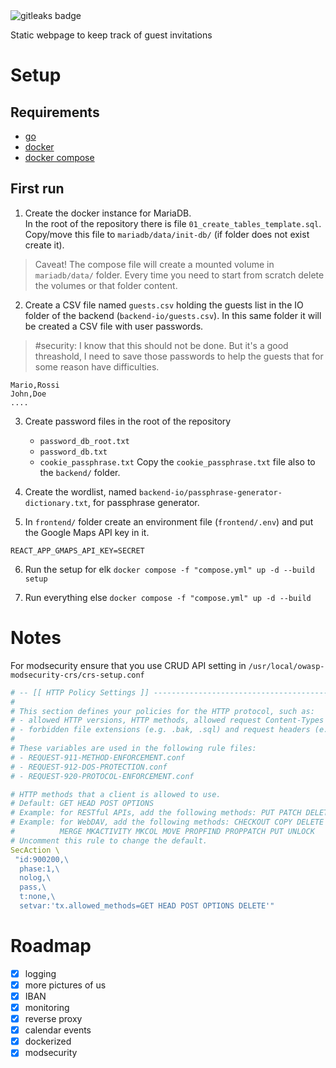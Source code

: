 <img alt="gitleaks badge" src="https://img.shields.io/badge/protected%20by-gitleaks-blue">

Static webpage to keep track of guest invitations

# Setup
## Requirements
- [go](https://go.dev/doc/install)
- [docker](https://docs.docker.com/engine/install/)
- [docker compose](https://docs.docker.com/compose/install/)

## First run

1. Create the docker instance for MariaDB.  
In the root of the repository there is file `01_create_tables_template.sql`.  
Copy/move this file to `mariadb/data/init-db/` (if folder does not exist create it).

> Caveat! The compose file will create a mounted volume in `mariadb/data/` folder.
Every time you need to start from scratch delete the volumes or that folder content.

2. Create a CSV file named `guests.csv` holding the guests list in the IO folder of the backend (`backend-io/guests.csv`).
In this same folder it will be created a CSV file with user passwords.

> #security: I know that this should not be done. But it's a good threashold, I need to save those passwords to help the guests that for some reason have difficulties.

```.csv
Mario,Rossi
John,Doe
....
```

3. Create password files in the root of the repository
    - `password_db_root.txt`
    - `password_db.txt`
    - `cookie_passphrase.txt`
Copy the `cookie_passphrase.txt` file also to the `backend/` folder.

4. Create the wordlist, named `backend-io/passphrase-generator-dictionary.txt`, for passphrase generator.

5. In `frontend/` folder create an environment file (`frontend/.env`) and put the Google Maps API key in it.

```
REACT_APP_GMAPS_API_KEY=SECRET
```

6. Run the setup for elk
`docker compose -f "compose.yml" up -d --build setup`

7. Run everything else
`docker compose -f "compose.yml" up -d --build`

# Notes

For modsecurity ensure that you use CRUD API setting in `/usr/local/owasp-modsecurity-crs/crs-setup.conf`

```yaml
# -- [[ HTTP Policy Settings ]] ------------------------------------------------
#
# This section defines your policies for the HTTP protocol, such as:
# - allowed HTTP versions, HTTP methods, allowed request Content-Types
# - forbidden file extensions (e.g. .bak, .sql) and request headers (e.g. Proxy)
#
# These variables are used in the following rule files:
# - REQUEST-911-METHOD-ENFORCEMENT.conf
# - REQUEST-912-DOS-PROTECTION.conf
# - REQUEST-920-PROTOCOL-ENFORCEMENT.conf

# HTTP methods that a client is allowed to use.
# Default: GET HEAD POST OPTIONS
# Example: for RESTful APIs, add the following methods: PUT PATCH DELETE
# Example: for WebDAV, add the following methods: CHECKOUT COPY DELETE LOCK
#          MERGE MKACTIVITY MKCOL MOVE PROPFIND PROPPATCH PUT UNLOCK
# Uncomment this rule to change the default.
SecAction \
 "id:900200,\
  phase:1,\
  nolog,\
  pass,\
  t:none,\
  setvar:'tx.allowed_methods=GET HEAD POST OPTIONS DELETE'"
```

# Roadmap

- [x] logging
- [x] more pictures of us
- [x] IBAN
- [x] monitoring
- [x] reverse proxy
- [x] calendar events
- [x] dockerized
- [x] modsecurity